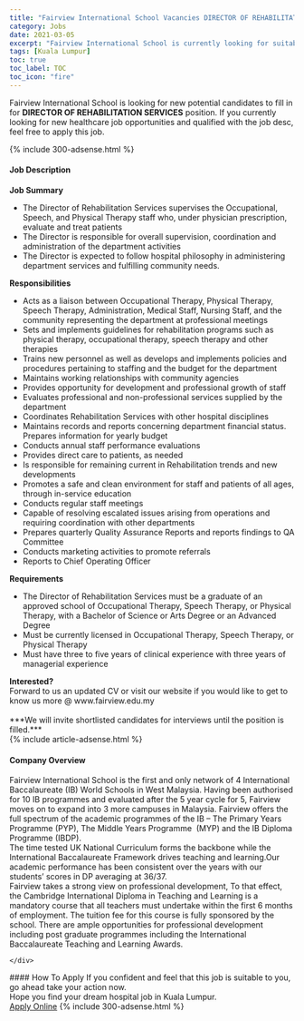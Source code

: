 ```yaml
---
title: "Fairview International School Vacancies DIRECTOR OF REHABILITATION SERVICES" 
category: Jobs 
date: 2021-03-05 
excerpt: "Fairview International School is currently looking for suitable person to fill in the DIRECTOR OF REHABILITATION SERVICES which positioned at Kuala Lumpur" 
tags: [Kuala Lumpur] 
toc: true 
toc_label: TOC 
toc_icon: "fire" 
--- 
```


<p>Fairview International School is looking for new potential candidates to fill in for <b>DIRECTOR OF REHABILITATION SERVICES</b> position. If you currently looking for new healthcare job opportunities and qualified with the job desc, feel free to apply this job.
</p>{% include 300-adsense.html %} 
<div><div><h4>Job Description</h4></div><div><div><span><div><div><strong>Job Summary</strong></div><ul><li>The Director of Rehabilitation Services supervises the Occupational, Speech, and Physical Therapy staff who, under physician prescription, evaluate and treat patients</li><li>The Director is responsible for overall supervision, coordination and administration of the department activities</li><li>The Director is expected to follow hospital philosophy in administering department services and fulfilling community needs.</li></ul><div><strong>Responsibilities</strong></div><ul><li>Acts as a liaison between Occupational Therapy, Physical Therapy, Speech Therapy, Administration, Medical Staff, Nursing Staff, and the community representing the department at professional meetings</li><li>Sets and implements guidelines for rehabilitation programs such as physical therapy, occupational therapy, speech therapy and other therapies</li><li>Trains new personnel as well as develops and implements policies and procedures pertaining to staffing and the budget for the department</li><li>Maintains working relationships with community agencies</li><li>Provides opportunity for development and professional growth of staff</li><li>Evaluates professional and non-professional services supplied by the department</li><li>Coordinates Rehabilitation Services with other hospital disciplines</li><li>Maintains records and reports concerning department financial status. Prepares information for yearly budget</li><li>Conducts annual staff performance evaluations</li><li>Provides direct care to patients, as needed</li><li>Is responsible for remaining current in Rehabilitation trends and new developments</li><li>Promotes a safe and clean environment for staff and patients of all ages, through in-service education</li><li>Conducts regular staff meetings</li><li>Capable of resolving escalated issues arising from operations and requiring coordination with other departments</li><li>Prepares quarterly Quality Assurance Reports and reports findings to QA Committee</li><li>Conducts marketing activities to promote referrals</li><li>Reports to Chief Operating Officer</li></ul><div><strong>Requirements</strong></div><ul><li>The Director of Rehabilitation Services must be a graduate of an approved school of Occupational Therapy, Speech Therapy, or Physical Therapy, with a Bachelor of Science or Arts Degree or an Advanced Degree</li><li>Must be currently licensed in Occupational Therapy, Speech Therapy, or Physical Therapy</li><li>Must have three to five years of clinical experience with three years of managerial experience</li></ul><div><div><strong>Interested?</strong></div><div>Forward to us an updated CV or visit our website if you would like to get to know us more @ www.fairview.edu.my</div><div><br>***We will invite shortlisted candidates for interviews until the position is filled.***</div></div></div></span></div></div></div> 
{% include article-adsense.html %} 
<div><div><h4>Company Overview</h4></div><div><div><span><div><div>
<div>
		Fairview International School is the first and only network of 4 International Baccalaureate (IB) World Schools in West Malaysia. Having been authorised for 10 IB programmes and evaluated after the 5 year cycle for 5, Fairview moves on to expand into 3 more campuses in Malaysia. Fairview offers the full spectrum of the academic programmes of the IB &#8211; The Primary Years Programme (PYP), The Middle Years Programme&#160; (MYP) and the IB Diploma Programme (IBDP).
		<div>
			The time tested UK National Curriculum forms the backbone while the International Baccalaureate Framework drives teaching and learning.Our academic performance has been consistent over the years with our students&#8217; scores in DP averaging at 36/37.</div>
		Fairview takes a strong view on professional development, To that effect, the Cambridge International Diploma in Teaching and Learning is a mandatory course that all teachers must undertake within the first 6 months of employment. The tuition fee for this course is fully sponsored by the school. There are ample opportunities for professional development including post graduate programmes including the International Baccalaureate Teaching and Learning Awards.
		
	</div>
</div></div></span></div></div></div> 
#### How To Apply 
If you confident and feel that this job is suitable to you, go ahead take your action now. <br/> 
Hope you find your dream hospital job in Kuala Lumpur. <br/> 
<a href="https://www.jobstreet.com.my/en/job/director-of-rehabilitation-services-4481765?jobId=jobstreet-my-job-4481765" class="btn btn--warning" target="_blank" rel="nofollow noopenner">Apply Online</a> 
{% include 300-adsense.html %} 